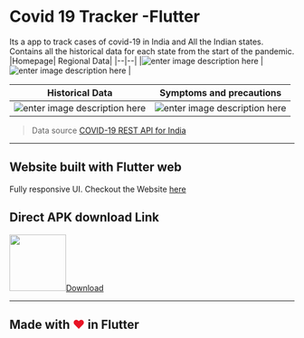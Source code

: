 # Covid 19 Tracker -Flutter

Its a app to track cases of covid-19 in India and All the Indian states.
Contains all the historical data for each state from the start of the pandemic.
|Homepage|  Regional Data|
|--|--|
|![enter image description here](https://raw.githubusercontent.com/imsudip/covid19_Tracker/main/photo_2021-04-23_23-19-31.jpg)  |![enter image description here](https://raw.githubusercontent.com/imsudip/covid19_Tracker/main/photo_2021-04-23_23-19-24.jpg)  |

|Historical Data| Symptoms and precautions |
|--|--|
| ![enter image description here](https://raw.githubusercontent.com/imsudip/covid19_Tracker/main/photo_2021-04-23_23-19-29.jpg) |![enter image description here](https://raw.githubusercontent.com/imsudip/covid19_Tracker/main/photo_2021-04-23_23-19-27.jpg)  |

> Data source
> [COVID-19 REST API for India](https://github.com/amodm/api-covid19-in)


***
## Website built with Flutter web

Fully responsive UI.
Checkout the Website [here](https://imsudip.github.io/covid19_Tracker/#/)
## Direct APK download Link
<a href="https://github.com/imsudip/covid19_Tracker/raw/main/Covid19%20Tracker_1.1.0.apk" title="Download now"><img src="https://icon-library.net//images/apk-icon/apk-icon-1.jpg" width="100" />Download</a>
***



## Made with <span style="color: #E81224;">&hearts;</span> in Flutter
